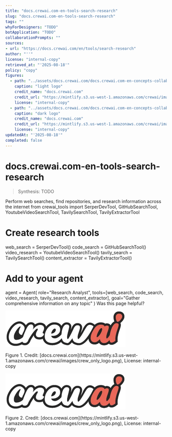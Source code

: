 ```yaml
---
title: "docs.crewai.com-en-tools-search-research"
slug: "docs.crewai.com-en-tools-search-research"
tags: ""
whyForDesigners: "TODO"
botApplication: "TODO"
collaborationPrompts: ""
sources:
- url: "https://docs.crewai.com/en/tools/search-research"
author: "''"
license: "internal-copy"
retrieved_at: "'2025-08-18'"
policy: "copy"
figures:
  - path: "../assets/docs.crewai.com/docs.crewai.com-en-concepts-collaboration/71bc45159c09.webp"
    caption: "light logo"
    credit_name: "docs.crewai.com"
    credit_url: "https://mintlify.s3.us-west-1.amazonaws.com/crewai/images/crew_only_logo.png"
    license: "internal-copy"
  - path: "../assets/docs.crewai.com/docs.crewai.com-en-concepts-collaboration/71bc45159c09.webp"
    caption: "dark logo"
    credit_name: "docs.crewai.com"
    credit_url: "https://mintlify.s3.us-west-1.amazonaws.com/crewai/images/crew_only_logo.png"
    license: "internal-copy"
updatedAt: "'2025-08-18'"
completed: false
---
```


# docs.crewai.com-en-tools-search-research

> Synthesis: TODO

Perform web searches, find repositories, and research information across the internet
from crewai_tools import SerperDevTool, GitHubSearchTool, YoutubeVideoSearchTool, TavilySearchTool, TavilyExtractorTool
# Create research tools
web_search = SerperDevTool()
code_search = GitHubSearchTool()
video_research = YoutubeVideoSearchTool()
tavily_search = TavilySearchTool()
content_extractor = TavilyExtractorTool()
# Add to your agent
agent = Agent(
role="Research Analyst",
tools=[web_search, code_search, video_research, tavily_search, content_extractor],
goal="Gather comprehensive information on any topic"
)
Was this page helpful?

![light logo](../assets/docs.crewai.com/docs.crewai.com-en-tools-search-research/71bc45159c09.webp)
<figcaption>Figure 1. Credit: [docs.crewai.com](https://mintlify.s3.us-west-1.amazonaws.com/crewai/images/crew_only_logo.png), License: internal-copy</figcaption>

![dark logo](../assets/docs.crewai.com/docs.crewai.com-en-tools-search-research/71bc45159c09.webp)
<figcaption>Figure 2. Credit: [docs.crewai.com](https://mintlify.s3.us-west-1.amazonaws.com/crewai/images/crew_only_logo.png), License: internal-copy</figcaption>
